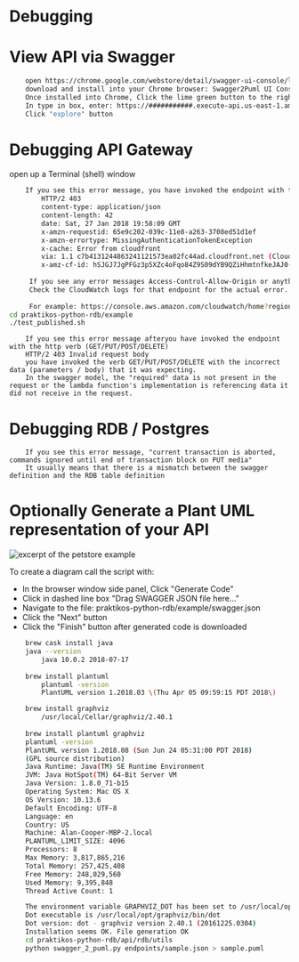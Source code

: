 Debugging
=========

# View API via Swagger

```bash
    open https://chrome.google.com/webstore/detail/swagger-ui-console/ljlmonadebogfjabhkppkoohjkjclfai?hl=en
    download and install into your Chrome browser: Swagger2Puml UI Console
    Once installed into Chrome, Click the lime green button to the right of the URL input area 
    In type in box, enter: https://###########.execute-api.us-east-1.amazonaws.com/v1/swagger
    Click "explore" button
```

# Debugging API Gateway
open up a Terminal (shell) window

```bash
    If you see this error message, you have invoked the endpoint with the incorrect http verb (GET/PUT/POST/DELETE)
        HTTP/2 403 
        content-type: application/json
        content-length: 42
        date: Sat, 27 Jan 2018 19:58:09 GMT
        x-amzn-requestid: 65e9c202-039c-11e8-a263-3708ed51d1ef
        x-amzn-errortype: MissingAuthenticationTokenException
        x-cache: Error from cloudfront
        via: 1.1 c7b4131244863241121573ea02fc44ad.cloudfront.net (CloudFront)
        x-amz-cf-id: hSJGJ7JgPFGz3p5XZc4oFqo84Z9S09dYB9QZiHhmtnfkeJAJ0-GhKA==
        
     If you see any error messages Access-Control-Allow-Origin or anything CORS related, it is a red herring!
     Check the CloudWatch logs for that endpoint for the actual error. 
     
     For example: https://console.aws.amazon.com/cloudwatch/home?region=us-east-1#logs:
cd praktikos-python-rdb/example
./test_published.sh
```

```
    If you see this error message afteryou have invoked the endpoint with the http verb (GET/PUT/POST/DELETE)
	HTTP/2 403 Invalid request body
    you have invoked the verb GET/PUT/POST/DELETE with the incorrect data (parameters / body) that it was expecting.
    In the swagger model, the "required" data is not present in the request or the lambda function's implementation is referencing data it did not receive in the request. 
```

# Debugging RDB / Postgres 

```
    If you see this error message, "current transaction is aborted, commands ignored until end of transaction block on PUT media"
	It usually means that there is a mismatch between the swagger definition and the RDB table definition
```


# Optionally Generate a Plant UML representation of your API

![excerpt of the petstore example](petstore_example/swagger.png)


To create a diagram call the script with:
   * In the browser window side panel, Click "Generate Code"
   * Click in dashed line box "Drag SWAGGER JSON file here..."
   * Navigate to the file: praktikos-python-rdb/example/swagger.json
   * Click the "Next" button
   * Click the "Finish" button after generated code is downloaded

```bash
    brew cask install java
    java --version
        java 10.0.2 2018-07-17
        
    brew install plantuml
        plantuml -version
        PlantUML version 1.2018.03 \(Thu Apr 05 09:59:15 PDT 2018\)

    brew install graphviz
        /usr/local/Cellar/graphviz/2.40.1
        
    brew install plantuml graphviz
    plantuml -version
    PlantUML version 1.2018.08 (Sun Jun 24 05:31:00 PDT 2018)
    (GPL source distribution)
    Java Runtime: Java(TM) SE Runtime Environment
    JVM: Java HotSpot(TM) 64-Bit Server VM
    Java Version: 1.8.0_71-b15
    Operating System: Mac OS X
    OS Version: 10.13.6
    Default Encoding: UTF-8
    Language: en
    Country: US
    Machine: Alan-Cooper-MBP-2.local
    PLANTUML_LIMIT_SIZE: 4096
    Processors: 8
    Max Memory: 3,817,865,216
    Total Memory: 257,425,408
    Free Memory: 248,029,560
    Used Memory: 9,395,848
    Thread Active Count: 1

    The environment variable GRAPHVIZ_DOT has been set to /usr/local/opt/graphviz/bin/dot
    Dot executable is /usr/local/opt/graphviz/bin/dot
    Dot version: dot - graphviz version 2.40.1 (20161225.0304)
    Installation seems OK. File generation OK    
    cd praktikos-python-rdb/api/rdb/utils
    python swagger_2_puml.py endpoints/sample.json > sample.puml
```
